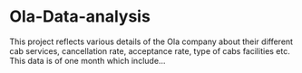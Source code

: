 # Ola-Data-analysis
This project reflects various details of the Ola company about their different cab services, cancellation rate, acceptance rate, type of cabs facilities etc. This data is of one month which include…
